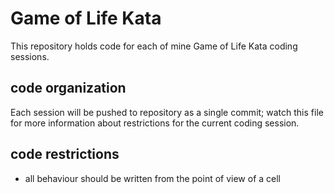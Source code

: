Game of Life Kata
=================

This repository holds code for each of mine Game of Life Kata coding sessions.

## code organization ##
Each session will be pushed to repository as a single commit; watch this file for more information about restrictions for the current coding session.

## code restrictions ##

* all behaviour should be written from the point of view of a cell
